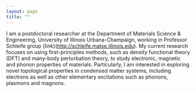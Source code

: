 ```yaml
---
layout: page
title: ""
---
```


I am a postdoctoral researcher at the Department of Materials Science & Engineering, University of Illinois Urbana-Champaign, working in Professor Schleife group {link}(http://schleife.matse.illinois.edu). My current research focuses on using first-principles methods, such as density functional theory (DFT) and many-body perturbation theory, to study electronic, magnetic and phonon properties of materials. Particularly, I am interested in exploring novel topological properties in condensed matter systems, including electrons as well as other elementary excitations such as phonons, plasmons and magnons. 
